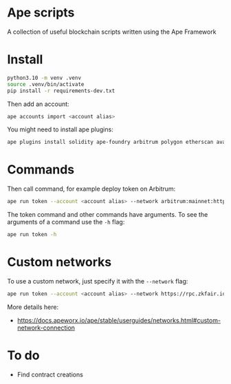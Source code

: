 # Ape scripts

A collection of useful blockchain scripts written using the Ape Framework

# Install

```bash
python3.10 -m venv .venv
source .venv/bin/activate
pip install -r requirements-dev.txt
```

Then add an account:

```bash
ape accounts import <account alias>
```

You might need to install ape plugins:

```bash
ape plugins install solidity ape-foundry arbitrum polygon etherscan avalanche bsc optimism
```

# Commands

Then call command, for example deploy token on Arbitrum:

```bash
ape run token --account <account alias> --network arbitrum:mainnet:https://arb1.arbitrum.io/rpc 
```

The token command and other commands have arguments.  To see the arguments of a command use the `-h` flag:

```bash
ape run token -h
```


# Custom networks

To use a custom network, just specify it with the `--network` flag:

```bash
ape run token --account <account alias> --network https://rpc.zkfair.io
```

More details here:

- https://docs.apeworx.io/ape/stable/userguides/networks.html#custom-network-connection


# To do

- Find contract creations